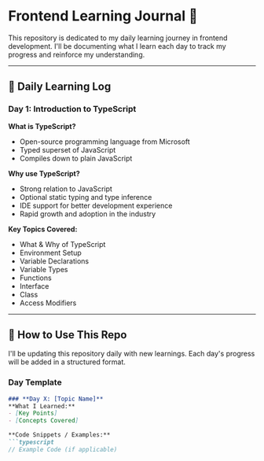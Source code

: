 # Frontend Learning Journal 📘

This repository is dedicated to my daily learning journey in frontend development. I'll be documenting what I learn each day to track my progress and reinforce my understanding.

---

## 📅 Daily Learning Log

### **Day 1: Introduction to TypeScript**
**What is TypeScript?**
- Open-source programming language from Microsoft
- Typed superset of JavaScript
- Compiles down to plain JavaScript

**Why use TypeScript?**
- Strong relation to JavaScript
- Optional static typing and type inference
- IDE support for better development experience
- Rapid growth and adoption in the industry

**Key Topics Covered:**
- What & Why of TypeScript
- Environment Setup
- Variable Declarations
- Variable Types
- Functions
- Interface
- Class
- Access Modifiers

---

## 📌 How to Use This Repo
I'll be updating this repository daily with new learnings. Each day's progress will be added in a structured format.

### **Day Template**
```md
### **Day X: [Topic Name]**
**What I Learned:**
- [Key Points]
- [Concepts Covered]

**Code Snippets / Examples:**
```typescript
// Example Code (if applicable)
